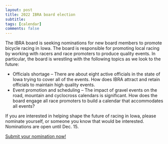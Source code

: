 ```yaml
---
layout: post
title: 2022 IBRA board election
subtitle: 
tags: [calendar]
comments: false
---
```


The IBRA board is seeking nominations for new board members to promote bicycle racing in Iowa. The board is responsible for promoting local racing by working with racers and race promoters to produce quality events. In particular, the board is wrestling with the following topics as we look to the future: 
 
- Officials shortage – There are about eight active officials in the state of Iowa trying to cover all of the events. How does IBRA attract and retain officials to maintain high quality events.
- Event promotion and scheduling – The impact of gravel events on the road, mountain and cyclocross calendars is significant. How does the board engage all race promoters to build a calendar that accommodates all events?
 
If you are interested in helping shape the future of racing in Iowa, please nominate yourself, or someone you know that would be interested. Nominations are open until Dec. 15.

[Submit your nomination now!](https://docs.google.com/forms/d/e/1FAIpQLSfZAkCHsJHuVntmkPevQi47UcLyJQYAITePiHIVHGmAyipE4g/viewform?usp=sf_link)
